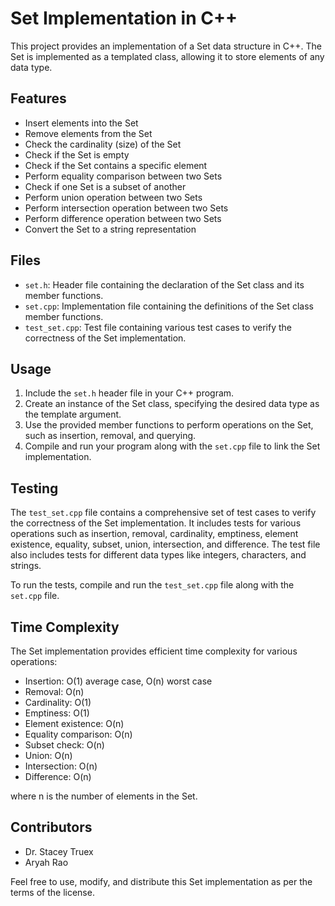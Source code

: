 # Set Implementation in C++

This project provides an implementation of a Set data structure in C++. The Set is implemented as a templated class, allowing it to store elements of any data type.

## Features

- Insert elements into the Set
- Remove elements from the Set
- Check the cardinality (size) of the Set
- Check if the Set is empty
- Check if the Set contains a specific element
- Perform equality comparison between two Sets
- Check if one Set is a subset of another
- Perform union operation between two Sets
- Perform intersection operation between two Sets
- Perform difference operation between two Sets
- Convert the Set to a string representation

## Files

- `set.h`: Header file containing the declaration of the Set class and its member functions.
- `set.cpp`: Implementation file containing the definitions of the Set class member functions.
- `test_set.cpp`: Test file containing various test cases to verify the correctness of the Set implementation.

## Usage

1. Include the `set.h` header file in your C++ program.
2. Create an instance of the Set class, specifying the desired data type as the template argument.
3. Use the provided member functions to perform operations on the Set, such as insertion, removal, and querying.
4. Compile and run your program along with the `set.cpp` file to link the Set implementation.

## Testing

The `test_set.cpp` file contains a comprehensive set of test cases to verify the correctness of the Set implementation. It includes tests for various operations such as insertion, removal, cardinality, emptiness, element existence, equality, subset, union, intersection, and difference. The test file also includes tests for different data types like integers, characters, and strings.

To run the tests, compile and run the `test_set.cpp` file along with the `set.cpp` file.

## Time Complexity

The Set implementation provides efficient time complexity for various operations:

- Insertion: O(1) average case, O(n) worst case
- Removal: O(n)
- Cardinality: O(1)
- Emptiness: O(1)
- Element existence: O(n)
- Equality comparison: O(n)
- Subset check: O(n)
- Union: O(n)
- Intersection: O(n)
- Difference: O(n)

where n is the number of elements in the Set.

## Contributors

- Dr. Stacey Truex
- Aryah Rao

Feel free to use, modify, and distribute this Set implementation as per the terms of the license.